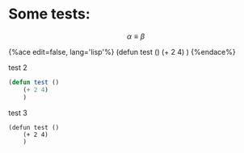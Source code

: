 Some tests:
===========

$$\alpha \equiv \beta$$

{%ace edit=false, lang='lisp'%}
(defun test ()
	(+ 2 4)
	)
{%endace%}


test 2


```lisp
(defun test ()
	(+ 2 4)
	)
```

test 3

```clisp
(defun test ()
	(+ 2 4)
	)
```

